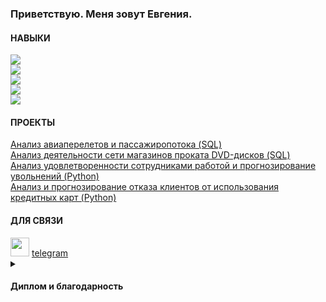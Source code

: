 <h3 align="left">Приветствую. Меня зовут Евгения.</h3>
<h4 align="left">НАВЫКИ</h4>

![](https://img.shields.io/badge/PostgreSQL-CTE,_views,_window_functions,_subqueries,_joins-4AB197) <br>
![](https://img.shields.io/badge/Python-Pandas,_NumPy,_SciPy,_Sklearn,_Statistics,_Matplotlib,_Seaborn-4AB197) <br>
![](https://img.shields.io/badge/ML-Linear_Regression,_Logistic_Regression,_Decision_Tree,_Random_Forest-4AB197) <br>
![](https://img.shields.io/badge/Google_Data_Studio,_Excel-pivot,_vlookup,_analysis_toolpak-4AB197) <br>
![](https://img.shields.io/badge/BI-Tableau,_DataLens-4AB197) <br>

<h4 align="left">ПРОЕКТЫ</h4>
<a href="https://github.com/janesheshera/Air_flights_SQL"> Анализ авиаперелетов и пассажиропотока (SQL)</a><br>
<a href="https://github.com/janesheshera/DVD_rental_SQL"> Анализ деятельности сети магазинов проката DVD-дисков (SQL)</a><br>
<a href="https://github.com/janesheshera/Job_satisfaction_Phyton"> Анализ удовлетворенности сотрудниками работой и прогнозирование увольнений (Python)</a><br>
<a href="https://github.com/janesheshera/Bank_clients_Phyton"> Анализ и прогнозирование отказа клиентов от использования кредитных карт (Python)</a><br>

<h4 align="left">ДЛЯ СВЯЗИ</h4>

<img src="https://github.com/janesheshera/janesheshera/assets/63310859/8dbd9517-2ff0-4bc8-8498-14d8e3dcf7ef.png" height="30"/>
<a href="https://t.me/ja2she" target="_blank">telegram</a><br>

<details>
 <summary><h4>Диплом и благодарность</h4></summary>
* <a href="https://github.com/janesheshera/janesheshera/assets/63310859/1f102d8f-7e90-4996-afa6-5cbcd4ce57b3" target="_blank">Диплом Аналитик данных</a><br>
* <a href="https://github.com/janesheshera/janesheshera/assets/63310859/431234f2-3790-4e6d-a9a0-73c0cdc2018e" target="_blank">Благодарность</a><br>
</details>
